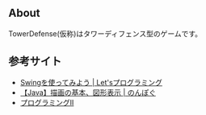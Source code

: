 ## About
TowerDefense(仮称)はタワーディフェンス型のゲームです。

## 参考サイト
- [Swingを使ってみよう | Let'sプログラミング](https://www.javadrive.jp/tutorial/)
- [【Java】描画の基本、図形表示 | のんぽぐ](https://nompor.com/2017/11/30/post-1503/)
- [プログラミングII](https://www3.cuc.ac.jp/~miyata/classes/prg2/07/mouseevent.html)